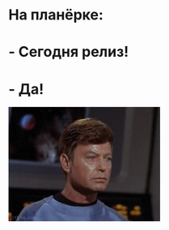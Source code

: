 # На планёрке:
# - Сегодня релиз!
# - Да!

![На планёрке:[br]- Сегодня релиз![br]- Да!](../images/fbeced85-a1e0-4809-a2f5-573aae6d5d29.gif)